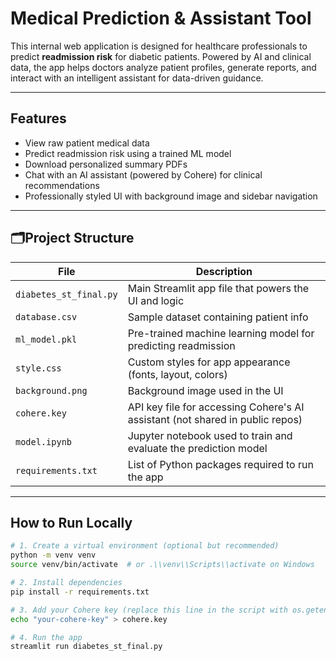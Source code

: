 # Medical Prediction & Assistant Tool

This internal web application is designed for healthcare professionals to predict **readmission risk** for diabetic patients. Powered by AI and clinical data, the app helps doctors analyze patient profiles, generate reports, and interact with an intelligent assistant for data-driven guidance.

---

## Features

- View raw patient medical data
- Predict readmission risk using a trained ML model
- Download personalized summary PDFs
- Chat with an AI assistant (powered by Cohere) for clinical recommendations
- Professionally styled UI with background image and sidebar navigation

---

## 🗂Project Structure

| File | Description |
|------|-------------|
| `diabetes_st_final.py` | Main Streamlit app file that powers the UI and logic |
| `database.csv` | Sample dataset containing patient info |
| `ml_model.pkl` | Pre-trained machine learning model for predicting readmission |
| `style.css` | Custom styles for app appearance (fonts, layout, colors) |
| `background.png` | Background image used in the UI |
| `cohere.key` | API key file for accessing Cohere's AI assistant (not shared in public repos) |
| `model.ipynb` | Jupyter notebook used to train and evaluate the prediction model |
| `requirements.txt` | List of Python packages required to run the app |

---

## How to Run Locally

```bash
# 1. Create a virtual environment (optional but recommended)
python -m venv venv
source venv/bin/activate  # or .\\venv\\Scripts\\activate on Windows

# 2. Install dependencies
pip install -r requirements.txt

# 3. Add your Cohere key (replace this line in the script with os.getenv if needed)
echo "your-cohere-key" > cohere.key

# 4. Run the app
streamlit run diabetes_st_final.py

